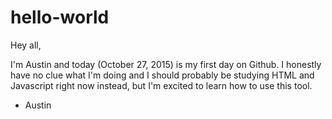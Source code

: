 hello-world
===========

Hey all,

I'm Austin and today (October 27, 2015) is my first day on Github. I honestly have no clue what I'm doing and I should probably be studying HTML and Javascript right now instead, but I'm excited to learn how to use this tool.

- Austin
